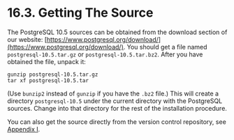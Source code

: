 # 16.3. Getting The Source

The PostgreSQL 10.5 sources can be obtained from the download section of our website: [https://www.postgresql.org/download/](https://www.postgresql.org/download/). You should get a file named `postgresql-10.5.tar.gz` or `postgresql-10.5.tar.bz2`. After you have obtained the file, unpack it:

```
gunzip postgresql-10.5.tar.gz
tar xf postgresql-10.5.tar
```

(Use `bunzip2` instead of `gunzip` if you have the `.bz2` file.) This will create a directory `postgresql-10.5` under the current directory with the PostgreSQL sources. Change into that directory for the rest of the installation procedure.

You can also get the source directly from the version control repository, see [Appendix I](https://www.postgresql.org/docs/10/static/sourcerepo.html).
